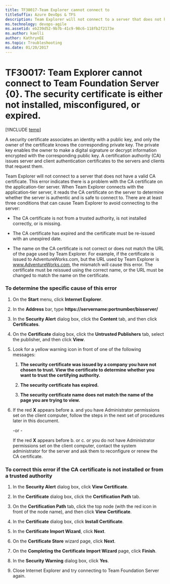 ```yaml
---
title: TF30017-Team Explorer cannot connect to 
titleSuffix: Azure DevOps & TFS
description: Team Explorer will not connect to a server that does not have a valid CA certificate.
ms.technology: devops-agile
ms.assetid: eb239d52-9b7b-41c9-98c6-118fb2f2173e
ms.author: kaelli
author: KathrynEE
ms.topic: Troubleshooting
ms.date: 01/20/2017
---
```


# TF30017: Team Explorer cannot connect to Team Foundation Server {0}. The security certificate is either not installed, misconfigured, or expired.

[!INCLUDE [temp](../../includes/version-vsts-tfs-all-versions.md)]

A security certificate associates an identity with a public key, and only the owner of the certificate knows the corresponding private key. The private key enables the owner to make a digital signature or decrypt information encrypted with the corresponding public key. A certification authority (CA) issues server and client authentication certificates to the servers and clients that request them.

Team Explorer will not connect to a server that does not have a valid CA certificate. This error indicates there is a problem with the CA certificate on the application-tier server. When Team Explorer connects with the application-tier server, it reads the CA certificate on the server to determine whether the server is authentic and is safe to connect to. There are at least three conditions that can cause Team Explorer to avoid connecting to the server:

* The CA certificate is not from a trusted authority, is not installed correctly, or is missing.

* The CA certificate has expired and the certificate must be re-issued with an unexpired date.

* The name on the CA certificate is not correct or does not match the URL of the page used by Team Explorer. For example, if the certificate is issued to AdventureWorks.com, but the URL used by Team Explorer is www.AdventureWorks.com, the mismatch will cause this error. The certificate must be reissued using the correct name, or the URL must be changed to match the name on the certificate.

### To determine the specific cause of this error

1.  On the **Start** menu, click **Internet Explorer**.

2.  In the **Address** bar, type <strong>https://servername:portnumber/bisserver/</strong>

3.  In the **Security Alert** dialog box, click the **Content** tab, and then click **Certificates**.

4.  On the **Certificate** dialog box, click the **Untrusted Publishers** tab, select the publisher, and then click **View**.

5.  Look for a yellow warning icon in front of one of the following messages:

    1.  **The security certificate was issued by a company you have not chosen to trust. View the certificate to determine whether you want to trust the certifying authority.**

    2.  **The security certificate has expired.**

    3.  **The security certificate name does not match the name of the page you are trying to view.**

6.  If the red **X** appears before a. and you have Administrator permissions set on the client computer, follow the steps in the next set of procedures later in this document.

    -or -

    If the red **X** appears before b. or c. or you do not have Administrator permissions set on the client computer, contact the system administrator for the server and ask them to reconfigure or renew the CA certificate.

### To correct this error if the CA certificate is not installed or from a trusted authority

1.  In the **Security Alert** dialog box, click **View Certificate**.

2.  In the **Certificate** dialog box, click the **Certification Path** tab.

3.  On the **Certification Path** tab, click the top node (with the red icon in front of the node name), and then click **View Certificate**.

4.  In the **Certificate** dialog box, click **Install Certificate**.

5.  In the **Certificate Import Wizard**, click **Next**.

6.  On the **Certificate Store** wizard page, click **Next**.

7.  On the **Completing the Certificate Import Wizard** page, click **Finish**.

8.  In the **Security Warning** dialog box, click **Yes**.

9.  Close Internet Explorer and try connecting to Team Foundation Server again.
